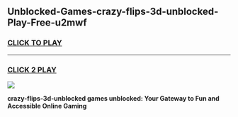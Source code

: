
## Unblocked-Games-crazy-flips-3d-unblocked-Play-Free-u2mwf
<h3>
<a href="https://premium76.site?title=crazy-flips-3d-unblocked&ref=24M">CLICK TO PLAY</a></h3>
<hr>

<h3>
<a href="https://premium76.site?title=crazy-flips-3d-unblocked&ref=24M">CLICK 2 PLAY</a>
  
</h3>

<a href="https://premium76.site?title=crazy-flips-3d-unblocked&ref=24M"><img src="https://clearcache.store/games.png"></a>


**crazy-flips-3d-unblocked games unblocked: Your Gateway to Fun and Accessible Online Gaming**
